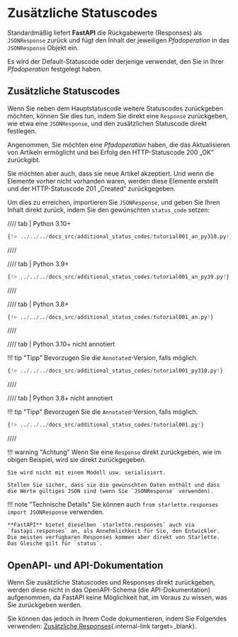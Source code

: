 # Zusätzliche Statuscodes

Standardmäßig liefert **FastAPI** die Rückgabewerte (Responses) als `JSONResponse` zurück und fügt den Inhalt der jeweiligen *Pfadoperation* in das `JSONResponse` Objekt ein.

Es wird der Default-Statuscode oder derjenige verwendet, den Sie in Ihrer *Pfadoperation* festgelegt haben.

## Zusätzliche Statuscodes

Wenn Sie neben dem Hauptstatuscode weitere Statuscodes zurückgeben möchten, können Sie dies tun, indem Sie direkt eine `Response` zurückgeben, wie etwa eine `JSONResponse`, und den zusätzlichen Statuscode direkt festlegen.

Angenommen, Sie möchten eine *Pfadoperation* haben, die das Aktualisieren von Artikeln ermöglicht und bei Erfolg den HTTP-Statuscode 200 „OK“ zurückgibt.

Sie möchten aber auch, dass sie neue Artikel akzeptiert. Und wenn die Elemente vorher nicht vorhanden waren, werden diese Elemente erstellt und der HTTP-Statuscode 201 „Created“ zurückgegeben.

Um dies zu erreichen, importieren Sie `JSONResponse`, und geben Sie Ihren Inhalt direkt zurück, indem Sie den gewünschten `status_code` setzen:

//// tab | Python 3.10+

```Python hl_lines="4  25"
{!> ../../../docs_src/additional_status_codes/tutorial001_an_py310.py!}
```

////

//// tab | Python 3.9+

```Python hl_lines="4  25"
{!> ../../../docs_src/additional_status_codes/tutorial001_an_py39.py!}
```

////

//// tab | Python 3.8+

```Python hl_lines="4  26"
{!> ../../../docs_src/additional_status_codes/tutorial001_an.py!}
```

////

//// tab | Python 3.10+ nicht annotiert

!!! tip "Tipp"
    Bevorzugen Sie die `Annotated`-Version, falls möglich.

```Python hl_lines="2  23"
{!> ../../../docs_src/additional_status_codes/tutorial001_py310.py!}
```

////

//// tab | Python 3.8+ nicht annotiert

!!! tip "Tipp"
    Bevorzugen Sie die `Annotated`-Version, falls möglich.

```Python hl_lines="4  25"
{!> ../../../docs_src/additional_status_codes/tutorial001.py!}
```

////

!!! warning "Achtung"
    Wenn Sie eine `Response` direkt zurückgeben, wie im obigen Beispiel, wird sie direkt zurückgegeben.

    Sie wird nicht mit einem Modell usw. serialisiert.

    Stellen Sie sicher, dass sie die gewünschten Daten enthält und dass die Werte gültiges JSON sind (wenn Sie `JSONResponse` verwenden).

!!! note "Technische Details"
    Sie können auch `from starlette.responses import JSONResponse` verwenden.

    **FastAPI** bietet dieselben `starlette.responses` auch via `fastapi.responses` an, als Annehmlichkeit für Sie, den Entwickler. Die meisten verfügbaren Responses kommen aber direkt von Starlette. Das Gleiche gilt für `status`.

## OpenAPI- und API-Dokumentation

Wenn Sie zusätzliche Statuscodes und Responses direkt zurückgeben, werden diese nicht in das OpenAPI-Schema (die API-Dokumentation) aufgenommen, da FastAPI keine Möglichkeit hat, im Voraus zu wissen, was Sie zurückgeben werden.

Sie können das jedoch in Ihrem Code dokumentieren, indem Sie Folgendes verwenden: [Zusätzliche Responses](additional-responses.md){.internal-link target=_blank}.
